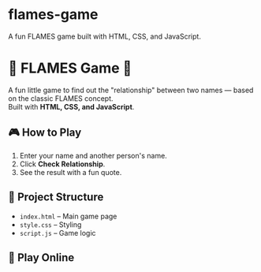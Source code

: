 # flames-game
A fun FLAMES game built with HTML, CSS, and JavaScript.
# 💖 FLAMES Game 💖

A fun little game to find out the "relationship" between two names — based on the classic FLAMES concept.  
Built with **HTML, CSS, and JavaScript**.

## 🎮 How to Play
1. Enter your name and another person's name.
2. Click **Check Relationship**.
3. See the result with a fun quote.

## 📂 Project Structure
- `index.html` – Main game page
- `style.css` – Styling
- `script.js` – Game logic

## 🚀 Play Online

